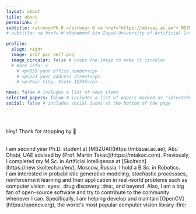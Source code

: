 ```yaml
---
layout: about
title: about
permalink: /
subtitle: <strong>Ph.D.</strong> @ <a href="https://mbzuai.ac.ae"> MBZUAI </a> | <strong>ML Engineer</strong> @ <a href="https://opencv.org"> OpenCV </a> | <strong>M.Sc.</strong> @ <a href="https://new.skoltech.ru/en/"> Skoltech </a>
# subtitle: <a href='#'>Mohammed bin Zayed University of Artificial Intelligence</a>. Abu Dhabi, UAE.

profile:
  align: right
  image: prof_pic_self.png
  image_circular: false # crops the image to make it circular
  # more_info: >
    # <p>555 your office number</p>
    # <p>123 your address street</p>
    # <p>Your City, State 12345</p>

news: false # includes a list of news items
selected_papers: false # includes a list of papers marked as "selected={true}"
social: false # includes social icons at the bottom of the page
---
```

<br>

Hey! Thank for stopping by :wave:

<br>
I am second year Ph.D. student at [MBZUAI](https://mbzuai.ac.ae), Abu Dhabi, UAE advised by [Prof. Martin Takac](https://mtakac.com). Previously, I completed my M.Sc. in Artificial Intelligence at [Skoltech](https://new.skoltech.ru/en/), Moscow, Russia. I hold a B.Sc. in Robotics.


<br>
I am interested in probabilistic generative modeling, stochastic processses, reinforcement learning and their application in real-world problems such as computer vision :eyes:, drug discovery :dna:, and beyond. Also, I am a big fan of open-source software and try to contribute to the community whenever I can. Specifically, I am helping develop and maintain [OpenCV](https://opencv.org), the world's most popular computer vision library :fire:
